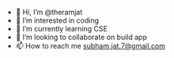 - 👋 Hi, I’m @theramjat
- 👀 I’m interested in coding
- 🌱 I’m currently learning CSE
- 💞️ I’m looking to collaborate on build app
- 📫 How to reach me subham.jat.7@gmail.com

<!---
theramjat/theramjat is a ✨ special ✨ repository because its `README.md` (this file) appears on your GitHub profile.
You can click the Preview link to take a look at your changes.
--->

